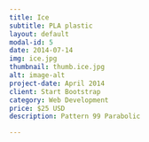 ```yaml
---
title: Ice
subtitle: PLA plastic
layout: default
modal-id: 5
date: 2014-07-14
img: ice.jpg
thumbnail: thumb.ice.jpg
alt: image-alt
project-date: April 2014
client: Start Bootstrap
category: Web Development
price: $25 USD
description: Pattern 99 Parabolic

---
```

